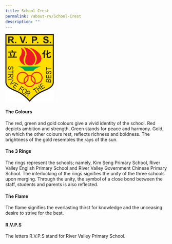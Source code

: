 ```yaml
---
title: School Crest
permalink: /about-rv/School-Crest
description: ""
---
```



<img style="width:30%;height:50%" src="/images/About%20RV/RVPS%20Logo.png">

#### The Colours

The red, green and gold colours give a vivid identity of the school. Red depicts ambition and strength. Green stands for peace and harmony. Gold, on which the other colours rest, reflects richness and boldness. The brightness of the gold resembles the rays of the sun.

  

#### The 3 Rings

The rings represent the schools; namely, Kim Seng Primary School, River Valley English Primary School and River Valley Government Chinese Primary School. The interlocking of the rings signifies the unity of the three schools upon merging. Through the unity, the symbol of a close bond between the staff, students and parents is also reflected.

  

#### The Flame

The flame signifies the everlasting thirst for knowledge and the unceasing desire to strive for the best.

  

#### R.V.P.S

The letters R.V.P.S stand for River Valley Primary School.